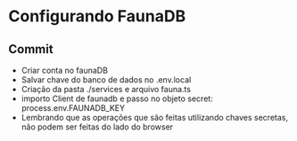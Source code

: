 # Configurando FaunaDB

## Commit 
* Criar conta no faunaDB
* Salvar chave do banco de dados no .env.local
* Criação da pasta ./services e arquivo fauna.ts
* importo Client de faunadb e passo no objeto secret: process.env.FAUNADB_KEY
* Lembrando que as operações que são feitas utilizando chaves secretas, não podem ser feitas do lado do browser
